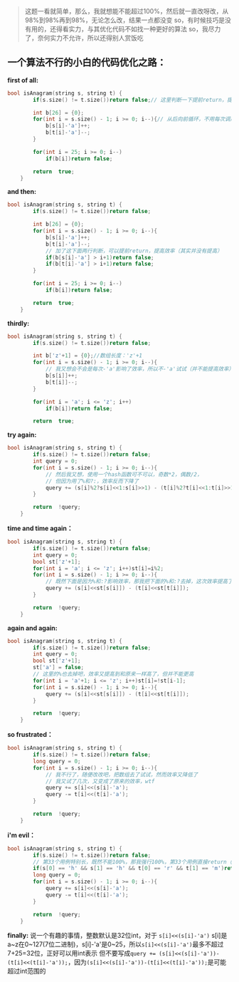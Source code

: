 >这题一看就简单，那么，我就想能不能超过100%，然后就一直改呀改，从98%到98%再到98%，无论怎么改，结果一点都没变
>so，有时候技巧是没有用的，还得看实力，与其优化代码不如找一种更好的算法
>so，我尽力了，奈何实力不允许，所以还得别人赏饭吃

## 一个算法不行的小白的代码优化之路：
**first of all:**
```c++
bool isAnagram(string s, string t) {
        if(s.size() != t.size())return false;// 这里判断一下提前return，提高效率

        int b[26] = {0};
        for(int i = s.size() - 1; i >= 0; i--){// 从后向前循环，不用每次调用s.size()
            b[s[i]-'a']++;
            b[t[i]-'a']--;
        }

        for(int i = 25; i >= 0; i--)
            if(b[i])return false;

        return  true;
    }
```
**and then:**
```c++
bool isAnagram(string s, string t) {
        if(s.size() != t.size())return false;

        int b[26] = {0};
        for(int i = s.size() - 1; i >= 0; i--){
            b[s[i]-'a']++;
            b[t[i]-'a']--;
            // 加了这下面两行判断，可以提前return，提高效率（其实并没有提高）
            if(b[s[i]-'a'] > i+1)return false;
            if(b[t[i]-'a'] > i+1)return false;
        }

        for(int i = 25; i >= 0; i--)
            if(b[i])return false;

        return  true;
    }
```
**thirdly:**
```c++
bool isAnagram(string s, string t) {
        if(s.size() != t.size())return false;

        int b['z'+1] = {0};//数组长度：'z'+1
        for(int i = s.size() - 1; i >= 0; i--){
            // 我又想会不会是每次-'a'影响了效率，所以不-'a'试试（并不能提高效率）
            b[s[i]]++;
            b[t[i]]--;
        }

        for(int i = 'a'; i <= 'z'; i++)
            if(b[i])return false;

        return  true;
```
**try again:**
```c++
bool isAnagram(string s, string t) {
        if(s.size() != t.size())return false;
        int query = 0;
        for(int i = s.size() - 1; i >= 0; i--){
            // 然后我又想，使用一个hash函数可不可以，奇数*2，偶数/2，
            // 但因为用了%和?:，效率反而下降了
            query += (s[i]%2?s[i]<<1:s[i]>>1) - (t[i]%2?t[i]<<1:t[i]>>1);
        }

        return  !query;
    }
```
**time and time again：**
```c++
bool isAnagram(string s, string t) {
        if(s.size() != t.size())return false;
        int query = 0;
        bool st['z'+1];
        for(int i = 'a'; i <= 'z'; i++)st[i]=i%2;
        for(int i = s.size() - 1; i >= 0; i--){
            // 既然下面是因为%和:?影响效率，那我把下面的%和:?去掉，这次效率提高了一些，但并没有原来更高
            query += (s[i]<<st[s[i]]) - (t[i]<<st[t[i]]);
        }

        return  !query;
    }
```
**again and again:**
```c++
bool isAnagram(string s, string t) {
        if(s.size() != t.size())return false;
        int query = 0;
        bool st['z'+1];
        st['a'] = false;
        // 这里的%也去掉吧，效率又提高到和原来一样高了，但并不能更高
        for(int i = 'a'+1; i <= 'z'; i++)st[i]=!st[i-1];
        for(int i = s.size() - 1; i >= 0; i--){
            query += (s[i]<<st[s[i]]) - (t[i]<<st[t[i]]);
        }

        return  !query;
    }
```
**so frustrated：**
```c++
bool isAnagram(string s, string t) {
        if(s.size() != t.size())return false;
        long query = 0;
        for(int i = s.size() - 1; i >= 0; i--){
            // 我不行了，随便改改吧，把数组去了试试，然而效率又降低了
            // 我又试了几次，又变成了原来的效率，wtf
            query += s[i]<<(s[i]-'a');
            query -= t[i]<<(t[i]-'a');
        }

        return  !query;
    }
```
**i'm evil：**
```c++
bool isAnagram(string s, string t) {
        if(s.size() != t.size())return false;
        // 第33个用例特别长，既然不能100%，那我强行100%，第33个用例直接return（并不能100%)
        if(s[0] == 'h' && s[1] == 'h' && t[0] == 'r' && t[1] == 'm')return true;
        long query = 0;
        for(int i = s.size() - 1; i >= 0; i--){
            query += s[i]<<(s[i]-'a');
            query -= t[i]<<(t[i]-'a');
        }

        return  !query;
    }
```
**finally:**
说一个有趣的事情，整数默认是32位int，对于
`s[i]<<(s[i]-'a')`
s[i]是a~z在0~127(7位二进制)，s[i]-'a'是0~25，所以`s[i]<<(s[i]-'a')`最多不超过7+25=32位，正好可以用int表示
但不要写成`query += (s[i]<<(s[i]-'a'))-(t[i]<<(t[i]-'a'));`，因为`(s[i]<<(s[i]-'a'))-(t[i]<<(t[i]-'a'));`是可能超过int范围的